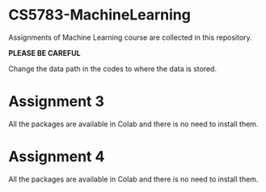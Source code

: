 # CS5783-MachineLearning

Assignments of Machine Learning course are collected in this repository.

**PLEASE BE CAREFUL**

Change the data path in the codes to where the data is stored.

# Assignment 3

All the packages are available in Colab and there is no need to install them.


# Assignment 4

All the packages are available in Colab and there is no need to install them.
